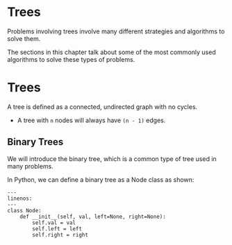 # Trees
Problems involving trees involve many different strategies and algorithms to solve them. 

The sections in this chapter talk about some of the most commonly used algorithms to solve these types of problems. 
# Trees
A tree is defined as a connected, undirected graph with no cycles.
- A tree with `n` nodes will always have `(n - 1)` edges. 

## Binary Trees
We will introduce the binary tree, which is a common type of tree used in many problems.

In Python, we can define a binary tree as a Node class as shown:
```{code-block} python
---
linenos:
---
class Node:
    def __init__(self, val, left=None, right=None):
        self.val = val
        self.left = left
        self.right = right
```

